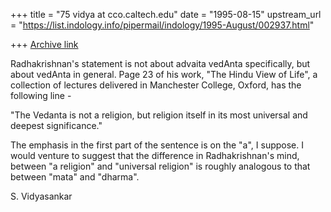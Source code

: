 +++
title = "75 vidya at cco.caltech.edu"
date = "1995-08-15"
upstream_url = "https://list.indology.info/pipermail/indology/1995-August/002937.html"

+++
[Archive link](https://list.indology.info/pipermail/indology/1995-August/002937.html)


Radhakrishnan's statement is not about advaita vedAnta specifically, but
about vedAnta in general. Page 23 of his work, "The Hindu View of Life",
a collection of lectures delivered in Manchester College, Oxford, has the
following line -

"The Vedanta is not a religion, but religion itself in its most universal
and deepest significance."

The emphasis in the first part of the sentence is on the "a", I suppose.
I would venture to suggest that the difference in Radhakrishnan's mind,
between "a religion" and "universal religion" is roughly analogous to 
that between "mata" and "dharma". 

S. Vidyasankar







